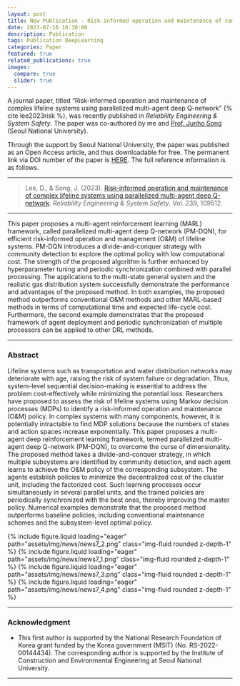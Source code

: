 ```yaml
---
layout: post
title: New Publication - Risk-informed operation and maintenance of complex lifeline systems using parallelized multi-agent deep Q-network
date: 2023-07-16 16:30:00
description: Publication
tags: Publication DeepLearning
categories: Paper
featured: true
related_publications: true
images:
  compare: true
  slider: true
---
```


A journal paper, titled “Risk-informed operation and maintenance of complex lifeline systems using parallelized multi-agent deep Q-network” {% cite lee2023risk %}, was recently published in _Reliability Engineering & System Safety_. The paper was co-authored by me and [Prof. Junho Song](https://systemreliability.wordpress.com/) (Seoul National University).

Through the support by Seoul National University, the paper was published as an Open Access article, and thus downloadable for free. The permanent link via DOI number of the paper is [HERE](https://doi.org/10.1016/j.ress.2023.109512). The full reference information is as follows.

<hr>

> Lee, D., & Song, J. (2023). [Risk-informed operation and maintenance of complex lifeline systems using parallelized multi-agent deep Q-network](https://doi.org/10.1016/j.ress.2023.109512). _Reliability Engineering & System Safety_. Vol. 239, 109512.

<hr>

This paper proposes a multi-agent reinforcement learning (MARL) framework, called parallelized multi-agent deep Q-network (PM-DQN), for efficient risk-informed operation and management (O&M) of lifeline systems. PM-DQN introduces a divide-and-conquer strategy with community detection to explore the optimal policy with low computational cost. The strength of the proposed algorithm is further enhanced by hyperparameter tuning and periodic synchronization combined with parallel processing. The applications to the multi-state general system and the realistic gas distribution system successfully demonstrate the performance and advantages of the proposed method. In both examples, the proposed method outperforms conventional O&M methods and other MARL-based methods in terms of computational time and expected life-cycle cost. Furthermore, the second example demonstrates that the proposed framework of agent deployment and periodic synchronization of multiple processors can be applied to other DRL methods.

<hr>

### Abstract

Lifeline systems such as transportation and water distribution networks may deteriorate with age, raising the risk of system failure or degradation. Thus, system-level sequential decision-making is essential to address the problem cost-effectively while minimizing the potential loss. Researchers have proposed to assess the risk of lifeline systems using Markov decision processes (MDPs) to identify a risk-informed operation and maintenance (O&M) policy. In complex systems with many components, however, it is potentially intractable to find MDP solutions because the numbers of states and action spaces increase exponentially. This paper proposes a multi-agent deep reinforcement learning framework, termed parallelized multi-agent deep Q-network (PM-DQN), to overcome the curse of dimensionality. The proposed method takes a divide-and-conquer strategy, in which multiple subsystems are identified by community detection, and each agent learns to achieve the O&M policy of the corresponding subsystem. The agents establish policies to minimize the decentralized cost of the cluster unit, including the factorized cost. Such learning processes occur simultaneously in several parallel units, and the trained policies are periodically synchronized with the best ones, thereby improving the master policy. Numerical examples demonstrate that the proposed method outperforms baseline policies, including conventional maintenance schemes and the subsystem-level optimal policy.

<swiper-container keyboard="true" navigation="true" pagination="true" pagination-clickable="true" pagination-dynamic-bullets="true" rewind="true">
  <swiper-slide>{% include figure.liquid loading="eager" path="assets/img/news/news7_2.png" class="img-fluid rounded z-depth-1" %}</swiper-slide>
  <swiper-slide>{% include figure.liquid loading="eager" path="assets/img/news/news7_1.png" class="img-fluid rounded z-depth-1" %}</swiper-slide>
  <swiper-slide>{% include figure.liquid loading="eager" path="assets/img/news/news7_3.png" class="img-fluid rounded z-depth-1" %}</swiper-slide>
  <swiper-slide>{% include figure.liquid loading="eager" path="assets/img/news/news7_4.png" class="img-fluid rounded z-depth-1" %}</swiper-slide>
</swiper-container>

<hr>

### Acknowledgment

- This first author is supported by the National Research Foundation of Korea grant funded by the Korea government (MSIT) (No. RS-2022-00144434). The corresponding author is supported by the Institute of Construction and Environmental Engineering at Seoul National University.

<hr>
